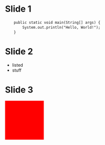 # Slide 1

~~~{.java}
    public static void main(String[] args) {
        System.out.println("Hello, World!");
    }
~~~

# Slide 2

* listed
* stuff

# Slide 3

![Red square](img/red.png)
